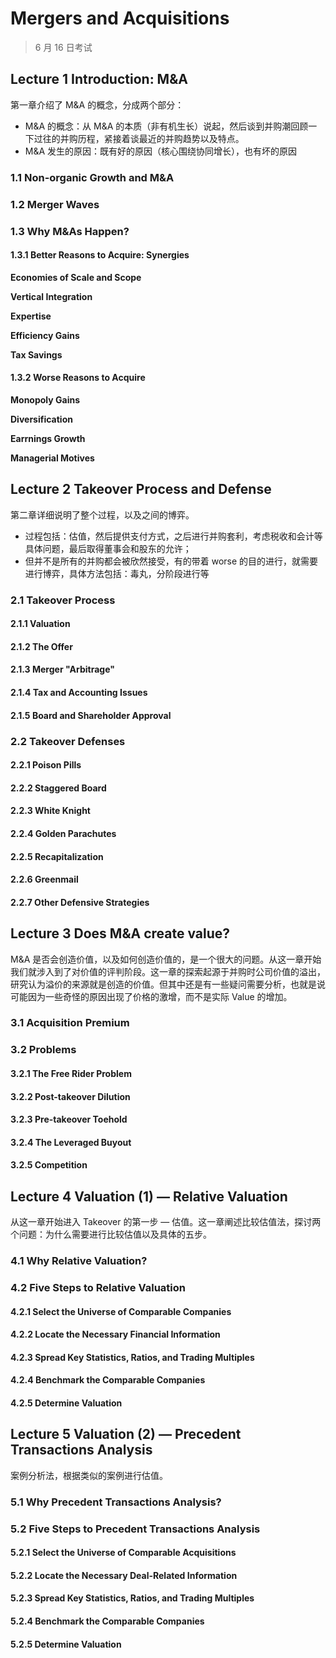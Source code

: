 # Mergers and Acquisitions

> 6 月 16 日考试

## Lecture 1 Introduction: M&A

第一章介绍了 M&A 的概念，分成两个部分：

- M&A 的概念：从 M&A 的本质（非有机生长）说起，然后谈到并购潮回顾一下过往的并购历程，紧接着谈最近的并购趋势以及特点。
- M&A 发生的原因：既有好的原因（核心围绕协同增长），也有坏的原因

### 1.1 Non-organic Growth and M&A

### 1.2 Merger Waves

### 1.3 Why M&As Happen?

#### 1.3.1 Better Reasons to Acquire: Synergies

**Economies of Scale and Scope**

**Vertical Integration**

**Expertise**

**Efficiency Gains**

**Tax Savings**

#### 1.3.2 Worse Reasons to Acquire

**Monopoly Gains**

**Diversification**

**Earrnings Growth**

**Managerial Motives**



## Lecture 2 Takeover Process and Defense

第二章详细说明了整个过程，以及之间的博弈。

- 过程包括：估值，然后提供支付方式，之后进行并购套利，考虑税收和会计等具体问题，最后取得董事会和股东的允许；
- 但并不是所有的并购都会被欣然接受，有的带着 worse 的目的进行，就需要进行博弈，具体方法包括：毒丸，分阶段进行等

### 2.1 Takeover Process

#### 2.1.1 Valuation

#### 2.1.2 The Offer

#### 2.1.3 Merger "Arbitrage"

#### 2.1.4 Tax and Accounting Issues

#### 2.1.5 Board and Shareholder Approval

### 2.2 Takeover Defenses

#### 2.2.1 Poison Pills

#### 2.2.2 Staggered Board

#### 2.2.3 White Knight

#### 2.2.4 Golden Parachutes

#### 2.2.5 Recapitalization

#### 2.2.6 Greenmail

#### 2.2.7 Other Defensive Strategies



## Lecture 3 Does M&A create value?

M&A 是否会创造价值，以及如何创造价值的，是一个很大的问题。从这一章开始我们就涉入到了对价值的评判阶段。这一章的探索起源于并购时公司价值的溢出，研究认为溢价的来源就是创造的价值。但其中还是有一些疑问需要分析，也就是说可能因为一些奇怪的原因出现了价格的激增，而不是实际 Value 的增加。

### 3.1 Acquisition Premium

### 3.2 Problems

#### 3.2.1 The Free Rider Problem

#### 3.2.2 Post-takeover Dilution

#### 3.2.3 Pre-takeover Toehold

#### 3.2.4 The Leveraged Buyout

#### 3.2.5 Competition



## Lecture 4 Valuation (1) — Relative Valuation

从这一章开始进入 Takeover 的第一步 — 估值。这一章阐述比较估值法，探讨两个问题：为什么需要进行比较估值以及具体的五步。

### 4.1 Why Relative Valuation?

### 4.2 Five Steps to Relative Valuation

#### 4.2.1 Select the Universe of Comparable Companies

#### 4.2.2 Locate the Necessary Financial Information

#### 4.2.3 Spread Key Statistics, Ratios, and Trading Multiples

#### 4.2.4 Benchmark the Comparable Companies

#### 4.2.5 Determine Valuation



## Lecture 5 Valuation (2) — Precedent Transactions Analysis

案例分析法，根据类似的案例进行估值。

### 5.1 Why Precedent Transactions Analysis?

### 5.2 Five Steps to Precedent Transactions Analysis

#### 5.2.1 Select the Universe of Comparable Acquisitions

#### 5.2.2 Locate the Necessary Deal-Related Information

#### 5.2.3 Spread Key Statistics, Ratios, and Trading Multiples

#### 5.2.4 Benchmark the Comparable Companies

#### 5.2.5 Determine Valuation



